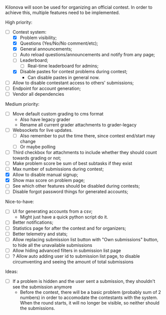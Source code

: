 Kilonova will soon be used for organizing an official contest. In order to achieve this, multiple features need to be implemented.

High priority:
- [ ] Contest system:
	- [x] Problem visibility;
	- [x] Questions (Yes/No/No comment/etc);
	- [x] General announcements;
    - [ ] Auto reload questions/announcements and notify from any page;
	- [ ] Leaderboard;
        - [ ] Real-time leaderboard for admins;
    - [x] Disable pastes for contest problems during contest;
        - Can disable pastes in general now.
- [ ] Allow to disable contestant access to others' submissions;
- [ ] Endpoint for account generation;
- [ ] Vendor all dependencies

Medium priority:
- [ ] Move default custom grading to cms format
    - Also have legacy grader
    - Rename all current grader attachments to grader-legacy
- [ ] Websockets for live updates.
    - [ ] Also remember to put the time there, since contest end/start may change
    - [ ] Or maybe polling
- [ ] Third checkbox for attachments to include whether they should count towards grading or not;
- [ ] Make problem score be sum of best subtasks if they exist
- [ ] Max number of submissions during contest;
- [x] Allow to disable manual signup;
- [x] Show max score on problem page;
- [ ] See which other features should be disabled during contests;
- [ ] Disable forgot password things for generated accounts;

Nice-to-have:
- [ ] UI for generating accounts from a csv;
	- Might just have a quick python script do it.
- [ ] Better notifications;
- [ ] Statistics page for after the contest and for organizers;
- [ ] Better telemetry and stats;
- [ ] Allow replacing submission list button with "Own submissions" button, to hide all the unavailable submissions
- [ ] Allow hiding advanced filters in submission list page
- [ ] ? Allow auto adding user id to submission list page, to disable circumventing and seeing the amount of total submissions

Ideas:
- [ ] If a problem is hidden and the user sent a submission, they shouldn't see the submission anymore
    - Before the contest, there will be a basic problem (probably sum of 2 numbers) in order to accomodate the contestants with the system. When the round starts, it will no longer be visible, so neither should the submissions.
